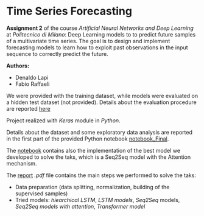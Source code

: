 
# Time Series Forecasting
**Assignment 2** of  the course *Artificial Neural Networks and Deep Learning* at *Politecnico di Milano*: Deep Learning models to to predict future samples of a multivariate time series. The goal is to design and implement forecasting models to learn how to exploit past observations in the input sequence to correctly predict the future.

**Authors:**
- Denaldo Lapi
- Fabio Raffaeli

We were provided with the training dataset, while models were evaluated on a hidden test dataset (not provided). Details about the evaluation procedure are reported [here](https://codalab.lisn.upsaclay.fr/competitions/621#learn_the_details-evaluation)

Project realized with *Keras* module in *Python*.

Details about the dataset and some exploratory data analysis are reported in the first part of the provided Python notebook [notebook_Final](https://github.com/denaldo98/timeseries-forecasting/blob/main/notebook_Final.ipynb).
 
The [notebook](https://github.com/denaldo98/timeseries-forecasting/blob/main/notebook_Final.ipynb) contains also the implementation of the best model we developed to solve the taks, which is a Seq2Seq model with the Attention mechanism.
 
The [report](https://github.com/denaldo98/timeseries-forecasting/blob/main/Challenge2_AN2DL.pdf) *.pdf* file contains the main steps we performed to solve the taks: 

 - Data preparation (data splitting, normalization, building of the supervised samples)
 - Tried models: *hiearchical LSTM*, *LSTM models*, *Seq2Seq* models, *Seq2Seq models with attention*, *Transformer model*
